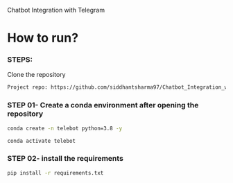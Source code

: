 Chatbot Integration with Telegram 

# How to run?
### STEPS:

Clone the repository

```bash
Project repo: https://github.com/siddhantsharma97/Chatbot_Integration_with_Telegram.git
```
### STEP 01- Create a conda environment after opening the repository

```bash
conda create -n telebot python=3.8 -y
```

```bash
conda activate telebot
```


### STEP 02- install the requirements
```bash
pip install -r requirements.txt
```

